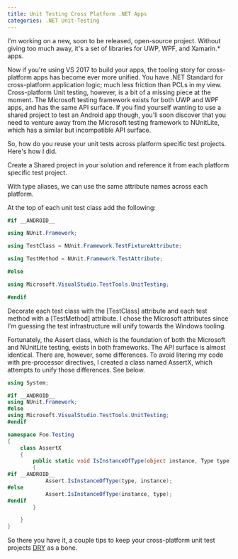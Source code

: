 ```yaml
---
title: Unit Testing Cross Platform .NET Apps
categories: .NET Unit-Testing
---
```


I'm working on a new, soon to be released, open-source project. Without giving too much away, it's a set of libraries for UWP, WPF, and Xamarin.* apps.

Now if you're using VS 2017 to build your apps, the tooling story for cross-platform apps has become ever more unified. 
You have .NET Standard for cross-platform application logic; much less friction than PCLs in my view. 
Cross-platform Unit testing, however, is a bit of a missing piece at the moment. 
The Microsoft testing framework exists for both UWP and WPF apps, and has the same API surface. 
If you find yourself wanting to use a shared project to test an Android app though, 
you'll soon discover that you need to venture away from the Microsoft testing framework to NUnitLite, 
which has a similar but incompatible API surface.

So, how do you reuse your unit tests across platform specific test projects. Here's how I did.

Create a Shared project in your solution and reference it from each platform specific test project. 

With type aliases, we can use the same attribute names across each platform.

At the top of each unit test class add the following:

```csharp
#if __ANDROID__

using NUnit.Framework;

using TestClass = NUnit.Framework.TestFixtureAttribute;

using TestMethod = NUnit.Framework.TestAttribute;

#else

using Microsoft.VisualStudio.TestTools.UnitTesting;

#endif
```

Decorate each test class with the [TestClass] attribute and each test method with a [TestMethod] attribute. 
I chose the Microsoft attributes since I'm guessing the test infrastructure will unify towards the Windows tooling.

Fortunately, the Assert class, which is the foundation of both the Microsoft and NUnitLite testing, exists in both frameworks. 
The API surface is almost identical. There are, however, some differences. 
To avoid litering my code with pre-processor directives, I created a class named AssertX, which attempts to unify those differences. See below.

```csharp
using System;

#if __ANDROID__
using NUnit.Framework;
#else
using Microsoft.VisualStudio.TestTools.UnitTesting;
#endif

namespace Foo.Testing
{
    class AssertX
    {
        public static void IsInstanceOfType(object instance, Type type)
        {
#if __ANDROID__
            Assert.IsInstanceOfType(type, instance);
#else
            Assert.IsInstanceOfType(instance, type);
#endif
        }

    }
}
```

So there you have it, a couple tips to keep your cross-platform unit test projects [DRY](https://en.wikipedia.org/wiki/Don%27t_repeat_yourself) as a bone.